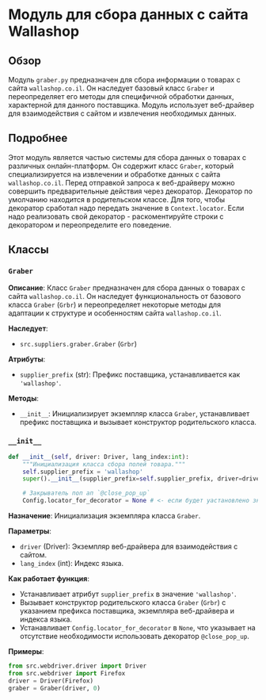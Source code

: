 # Модуль для сбора данных с сайта Wallashop
## Обзор

Модуль `graber.py` предназначен для сбора информации о товарах с сайта `wallashop.co.il`. Он наследует базовый класс `Graber` и переопределяет его методы для специфичной обработки данных, характерной для данного поставщика. Модуль использует веб-драйвер для взаимодействия с сайтом и извлечения необходимых данных.

## Подробнее

Этот модуль является частью системы для сбора данных о товарах с различных онлайн-платформ. Он содержит класс `Graber`, который специализируется на извлечении и обработке данных с сайта `wallashop.co.il`.  Перед отправкой запроса к веб-драйверу можно совершить предварительные действия через декоратор. Декоратор по умолчанию находится в родительском классе. Для того, чтобы декоратор сработал надо передать значение в `Context.locator`. Если надо реализовать свой декоратор - раскоментируйте строки с декоратором и переопределите его поведение.

## Классы

### `Graber`

**Описание**: Класс `Graber` предназначен для сбора данных о товарах с сайта `wallashop.co.il`. Он наследует функциональность от базового класса `Graber` (`Grbr`) и переопределяет некоторые методы для адаптации к структуре и особенностям сайта `wallashop.co.il`.

**Наследует**:
- `src.suppliers.graber.Graber` (`Grbr`)

**Атрибуты**:
- `supplier_prefix` (str): Префикс поставщика, устанавливается как `'wallashop'`.

**Методы**:
- `__init__`: Инициализирует экземпляр класса `Graber`, устанавливает префикс поставщика и вызывает конструктор родительского класса.

### `__init__`

```python
def __init__(self, driver: Driver, lang_index:int):
    """Инициализация класса сбора полей товара."""
    self.supplier_prefix = 'wallashop'
    super().__init__(supplier_prefix=self.supplier_prefix, driver=driver, lang_index=lang_index)

    # Закрыватель поп ап `@close_pop_up`
    Config.locator_for_decorator = None # <- если будет уастановлено значение - то оно выполнится в декораторе `@close_pop_up`
```

**Назначение**: Инициализация экземпляра класса `Graber`.

**Параметры**:
- `driver` (Driver): Экземпляр веб-драйвера для взаимодействия с сайтом.
- `lang_index` (int): Индекс языка.

**Как работает функция**:
- Устанавливает атрибут `supplier_prefix` в значение `'wallashop'`.
- Вызывает конструктор родительского класса `Graber` (`Grbr`) с указанием префикса поставщика, экземпляра веб-драйвера и индекса языка.
- Устанавливает `Config.locator_for_decorator` в `None`, что указывает на отсутствие необходимости использовать декоратор `@close_pop_up`.

**Примеры**:
```python
from src.webdriver.driver import Driver
from src.webdriver import Firefox
driver = Driver(Firefox)
graber = Graber(driver, 0)